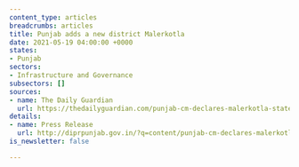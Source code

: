 ```yaml
---
content_type: articles
breadcrumbs: articles
title: Punjab adds a new district Malerkotla
date: 2021-05-19 04:00:00 +0000
states:
- Punjab
sectors:
- Infrastructure and Governance
subsectors: []
sources:
- name: The Daily Guardian
  url: https://thedailyguardian.com/punjab-cm-declares-malerkotla-states-23rd-district-announces-development-projects/
details:
- name: Press Release
  url: http://diprpunjab.gov.in/?q=content/punjab-cm-declares-malerkotla-state%E2%80%99s-23rd-district-announces-several-projects-development
is_newsletter: false

---
```

